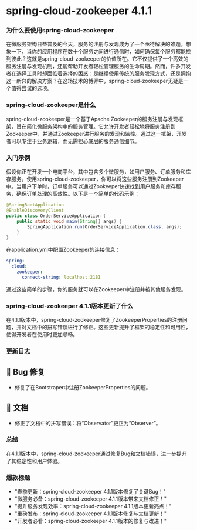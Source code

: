 # spring-cloud-zookeeper 4.1.1
### 为什么要使用spring-cloud-zookeeper

在微服务架构日益普及的今天，服务的注册与发现成为了一个亟待解决的难题。想象一下，当你的应用程序在数十个服务之间进行通信时，如何确保每个服务都能找到彼此？这就是spring-cloud-zookeeper的价值所在。它不仅提供了一个高效的服务注册与发现机制，还能帮助开发者轻松管理服务的生命周期。然而，许多开发者在选择工具时却面临着选择的困惑：是继续使用传统的服务发现方式，还是拥抱这一新兴的解决方案？在这场技术的博弈中，spring-cloud-zookeeper无疑是一个值得尝试的选项。

### spring-cloud-zookeeper是什么

spring-cloud-zookeeper是一个基于Apache Zookeeper的服务注册与发现框架，旨在简化微服务架构中的服务管理。它允许开发者轻松地将服务注册到Zookeeper中，并通过Zookeeper进行服务的发现和监控。通过这一框架，开发者可以专注于业务逻辑，而无需担心底层的服务通信细节。

### 入门示例

假设你正在开发一个电商平台，其中包含多个微服务，如用户服务、订单服务和库存服务。使用spring-cloud-zookeeper，你可以将这些服务注册到Zookeeper中。当用户下单时，订单服务可以通过Zookeeper快速找到用户服务和库存服务，确保订单处理的高效性。以下是一个简单的代码示例：

```java
@SpringBootApplication
@EnableDiscoveryClient
public class OrderServiceApplication {
    public static void main(String[] args) {
        SpringApplication.run(OrderServiceApplication.class, args);
    }
}
```

在application.yml中配置Zookeeper的连接信息：

```yaml
spring:
  cloud:
    zookeeper:
      connect-string: localhost:2181
```

通过这些简单的步骤，你的服务就可以在Zookeeper中注册并被其他服务发现。

### spring-cloud-zookeeper 4.1.1版本更新了什么

在4.1.1版本中，spring-cloud-zookeeper修复了ZookeeperProperties的注册问题，并对文档中的拼写错误进行了修正。这些更新提升了框架的稳定性和可用性，使得开发者在使用时更加顺畅。

### 更新日志

## 🐞 Bug 修复
- 修复了在Bootstraper中注册ZookeeperProperties的问题。

## 📔 文档
- 修正了文档中的拼写错误：将“Observator”更正为“Observer”。

### 总结

在4.1.1版本中，spring-cloud-zookeeper通过修复Bug和文档错误，进一步提升了其稳定性和用户体验。

### 爆款标题

- "春季更新：spring-cloud-zookeeper 4.1.1版本修复了关键Bug！"
- "微服务必备：spring-cloud-zookeeper 4.1.1版本带来文档修正！"
- "提升服务发现效率：spring-cloud-zookeeper 4.1.1版本更新亮点！"
- "重磅发布：spring-cloud-zookeeper 4.1.1版本修复与文档更新！"
- "开发者必看：spring-cloud-zookeeper 4.1.1版本的修复与改进！"